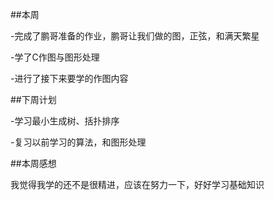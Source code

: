 ##本周

-完成了鹏哥准备的作业，鹏哥让我们做的图，正弦，和满天繁星

-学了C作图与图形处理

-进行了接下来要学的作图内容

##下周计划

-学习最小生成树、括扑排序

-复习以前学习的算法，和图形处理

##本周感想

我觉得我学的还不是很精进，应该在努力一下，好好学习基础知识
